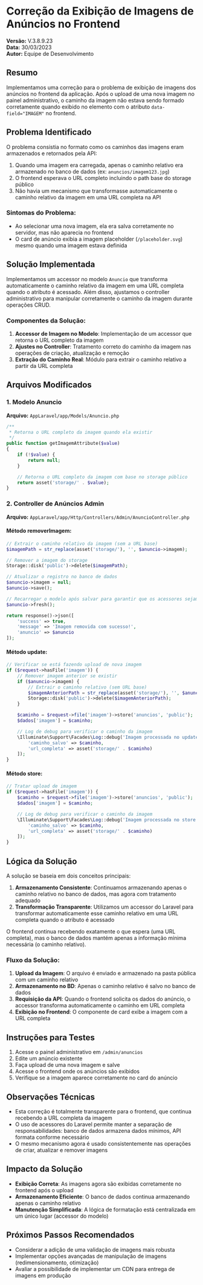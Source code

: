 # Correção da Exibição de Imagens de Anúncios no Frontend

**Versão:** V.3.8.9.23  
**Data:** 30/03/2023  
**Autor:** Equipe de Desenvolvimento

## Resumo

Implementamos uma correção para o problema de exibição de imagens dos anúncios no frontend da aplicação. Após o upload de uma nova imagem no painel administrativo, o caminho da imagem não estava sendo formado corretamente quando exibido no elemento com o atributo `data-field="IMAGEM"` no frontend.

## Problema Identificado

O problema consistia no formato como os caminhos das imagens eram armazenados e retornados pela API:

1. Quando uma imagem era carregada, apenas o caminho relativo era armazenado no banco de dados (ex: `anuncios/imagem123.jpg`)
2. O frontend esperava o URL completo incluindo o path base do storage público
3. Não havia um mecanismo que transformasse automaticamente o caminho relativo da imagem em uma URL completa na API

### Sintomas do Problema:
- Ao selecionar uma nova imagem, ela era salva corretamente no servidor, mas não aparecia no frontend
- O card de anúncio exibia a imagem placeholder (`/placeholder.svg`) mesmo quando uma imagem estava definida

## Solução Implementada

Implementamos um accessor no modelo `Anuncio` que transforma automaticamente o caminho relativo da imagem em uma URL completa quando o atributo é acessado. Além disso, ajustamos o controller administrativo para manipular corretamente o caminho da imagem durante operações CRUD.

### Componentes da Solução:

1. **Accessor de Imagem no Modelo**: Implementação de um accessor que retorna o URL completo da imagem
2. **Ajustes no Controller**: Tratamento correto do caminho da imagem nas operações de criação, atualização e remoção
3. **Extração do Caminho Real**: Módulo para extrair o caminho relativo a partir da URL completa

## Arquivos Modificados

### 1. Modelo Anuncio

**Arquivo:** `AppLaravel/app/Models/Anuncio.php`

```php
/**
 * Retorna o URL completo da imagem quando ela existir
 */
public function getImagemAttribute($value)
{
    if (!$value) {
        return null;
    }

    // Retorna o URL completo da imagem com base no storage público
    return asset('storage/' . $value);
}
```

### 2. Controller de Anúncios Admin

**Arquivo:** `AppLaravel/app/Http/Controllers/Admin/AnuncioController.php`

#### Método removerImagem:
```php
// Extrair o caminho relativo da imagem (sem a URL base)
$imagemPath = str_replace(asset('storage/'), '', $anuncio->imagem);

// Remover a imagem do storage
Storage::disk('public')->delete($imagemPath);

// Atualizar o registro no banco de dados
$anuncio->imagem = null;
$anuncio->save();

// Recarregar o modelo após salvar para garantir que os acessores sejam aplicados
$anuncio->fresh();

return response()->json([
    'success' => true,
    'message' => 'Imagem removida com sucesso!',
    'anuncio' => $anuncio
]);
```

#### Método update:
```php
// Verificar se está fazendo upload de nova imagem
if ($request->hasFile('imagem')) {
    // Remover imagem anterior se existir
    if ($anuncio->imagem) {
        // Extrair o caminho relativo (sem URL base)
        $imagemAnteriorPath = str_replace(asset('storage/'), '', $anuncio->imagem);
        Storage::disk('public')->delete($imagemAnteriorPath);
    }

    $caminho = $request->file('imagem')->store('anuncios', 'public');
    $dados['imagem'] = $caminho;

    // Log de debug para verificar o caminho da imagem
    \Illuminate\Support\Facades\Log::debug('Imagem processada no update', [
        'caminho_salvo' => $caminho,
        'url_completa' => asset('storage/' . $caminho)
    ]);
}
```

#### Método store:
```php
// Tratar upload de imagem
if ($request->hasFile('imagem')) {
    $caminho = $request->file('imagem')->store('anuncios', 'public');
    $dados['imagem'] = $caminho;

    // Log de debug para verificar o caminho da imagem
    \Illuminate\Support\Facades\Log::debug('Imagem processada no store', [
        'caminho_salvo' => $caminho,
        'url_completa' => asset('storage/' . $caminho)
    ]);
}
```

## Lógica da Solução

A solução se baseia em dois conceitos principais:

1. **Armazenamento Consistente**: Continuamos armazenando apenas o caminho relativo no banco de dados, mas agora com tratamento adequado
2. **Transformação Transparente**: Utilizamos um accessor do Laravel para transformar automaticamente esse caminho relativo em uma URL completa quando o atributo é acessado

O frontend continua recebendo exatamente o que espera (uma URL completa), mas o banco de dados mantém apenas a informação mínima necessária (o caminho relativo).

### Fluxo da Solução:

1. **Upload da Imagem**: O arquivo é enviado e armazenado na pasta pública com um caminho relativo
2. **Armazenamento no BD**: Apenas o caminho relativo é salvo no banco de dados
3. **Requisição da API**: Quando o frontend solicita os dados do anúncio, o accessor transforma automaticamente o caminho em URL completa
4. **Exibição no Frontend**: O componente de card exibe a imagem com a URL completa

## Instruções para Testes

1. Acesse o painel administrativo em `/admin/anuncios`
2. Edite um anúncio existente
3. Faça upload de uma nova imagem e salve
4. Acesse o frontend onde os anúncios são exibidos
5. Verifique se a imagem aparece corretamente no card do anúncio

## Observações Técnicas

- Esta correção é totalmente transparente para o frontend, que continua recebendo a URL completa da imagem
- O uso de acessores do Laravel permite manter a separação de responsabilidades: banco de dados armazena dados mínimos, API formata conforme necessário
- O mesmo mecanismo agora é usado consistentemente nas operações de criar, atualizar e remover imagens

## Impacto da Solução

- **Exibição Correta**: As imagens agora são exibidas corretamente no frontend após o upload
- **Armazenamento Eficiente**: O banco de dados continua armazenando apenas o caminho relativo
- **Manutenção Simplificada**: A lógica de formatação está centralizada em um único lugar (accessor do modelo)

## Próximos Passos Recomendados

- Considerar a adição de uma validação de imagens mais robusta
- Implementar opções avançadas de manipulação de imagens (redimensionamento, otimização)
- Avaliar a possibilidade de implementar um CDN para entrega de imagens em produção 